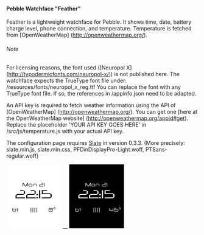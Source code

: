 #### Pebble Watchface "Feather"
Feather is a lightweight watchface for Pebble. It shows time, date, battery charge level, phone connection, and temperature. Temperature is fetched from [OpenWeatherMap] (http://openweathermap.org/).

###### Note
For licensing reasons, the font used ([Neuropol X] (http://typodermicfonts.com/neuropol-x/)) is not published here. The watchface expects the TrueType font file under: /resources/fonts/neuropol_x_reg.ttf You can replace the font with any TrueType font file. If so, the references in /appinfo.json need to be adapted.

An API key is required to fetch weather information using the API of [OpenWeatherMap] (http://openweathermap.org/). You can get one [here at the OpenWeatherMap website] (http://openweathermap.org/appid#get). Replace the placeholder 'YOUR API KEY GOES HERE' in /src/js/temperature.js with your actual API key.

The configuration page requires [Slate](https://github.com/pebble/slate) in version 0.3.3. (More precisely: slate.min.js, slate.min.css, PFDinDisplayPro-Light.woff, PTSans-regular.woff)

![Screenshot of the Feather watchface](doc/images/screenshot_feather_light.png "Light theme") __ ![Screenshot of the Feather watchface](doc/images/screenshot_feather_dark.png "Dark theme")
